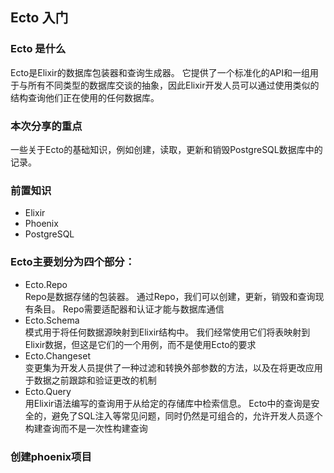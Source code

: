 ## Ecto 入门

### Ecto 是什么
  Ecto是Elixir的数据库包装器和查询生成器。 它提供了一个标准化的API和一组用于与所有不同类型的数据库交谈的抽象，因此Elixir开发人员可以通过使用类似的结构查询他们正在使用的任何数据库。
  
### 本次分享的重点
 一些关于Ecto的基础知识，例如创建，读取，更新和销毁PostgreSQL数据库中的记录。
    
### 前置知识
  - Elixir
  - Phoenix
  - PostgreSQL

### Ecto主要划分为四个部分：

  * Ecto.Repo   
    Repo是数据存储的包装器。 通过Repo，我们可以创建，更新，销毁和查询现有条目。 Repo需要适配器和认证才能与数据库通信
  * Ecto.Schema  
    模式用于将任何数据源映射到Elixir结构中。 我们经常使用它们将表映射到Elixir数据，但这是它们的一个用例，而不是使用Ecto的要求
  * Ecto.Changeset  
    变更集为开发人员提供了一种过滤和转换外部参数的方法，以及在将更改应用于数据之前跟踪和验证更改的机制
  * Ecto.Query  
    用Elixir语法编写的查询用于从给定的存储库中检索信息。 Ecto中的查询是安全的，避免了SQL注入等常见问题，同时仍然是可组合的，允许开发人员逐个构建查询而不是一次性构建查询
    
### 创建phoenix项目
